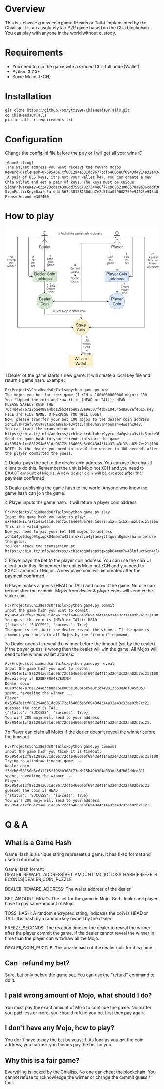 # Overview
This is a classic guess coin game (Heads or Tails) implemented by the Chialisp. It is an absolutely fair P2P game based on the Chia blockchain. You can play with anyone in the world without custody.

# Requirements
 - You need to run the game with a synced Chia full node (Wallet)
 - Python 3.7.5+
 - Some Mojos (XCH)

# Installation

    git clone https://github.com/ytx1991/ChiaHeadsOrTails.git
    cd ChiaHeadsOrTails
    pip install -r requirements.txt
# Configuration
Change the config.ini file before the play or I will get all your wins :D

    [GameSetting]
    ;The wallet address you want receive the reward Mojos
    RewardPuzzleHash=0x59545e1cf881294a631dc96772cf64605e6f6943d4214a32e43c32aa02b7ec21
    ;A pair of BLS keys, it's not your wallet key. You can create a new Chia wallet and get a pair of keys. The keys must be unique.
    SignPrivateKey=0x2423cdec6398dd75917827344e8f77c968521008578a9b06cddf309e119ee4d1
    SignPublicKey=0xafc5afdd4f567c38138430dbd7e2c5f4a079602739e94625e94540f23bf0f91cb003388ece0044f437515dc7fae3f2d1
    FreezeSeconds=302400

# How to play
![Overview](HoT.png)

1 Dealer of the game starts a new game. It will create a local key file and return a game hash.
Example:

    F:\Projects\ChiaHeadsOrTails>python game.py new
    The mojos you bet for this game (1 XCH = 1000000000000 mojo): 100
    You flipped the coin and saw it is (HEAD or TAIL): HEAD
    PLEASE SAFELY KEEP THE 76c4d49d76722bae088a4bc12bb341be0225e9e307f4bb7104345e8a02efe61b.key FILE and FILE NAME, OTHERWISE YOU WILL LOSE!
    Now, please transfer your bet 100 mojos to the dealer coin address xch1dvakrdefuhty9yytusda8qshxa3vttz5jmke3havsn46nmz4v4wqthc9e8.
    You can track the transaction at https://chia.tt/info/address/xch1dvakrdefuhty9yytusda8qshxa3vttz5jmke3havsn46nmz4v4wqthc9e8
    Send the game hash to your friends to start the game:
    0x59545e1cf881294a631dc96772cf64605e6f6943d4214a32e43c32aa02b7ec21|100|0x76c4d49d76722bae088a4bc12bb341be0225e9e307f4bb7104345e8a02efe61b|100|0x6b3b61b729e5d642908be41bd382173762c5ac5496ed98dfac84eba9ec55655c
    NOTE: As the dealer you need to reveal the winner in 100 seconds after the player committed the guess.

2 Dealer pays the bet to the dealer coin address. You can use the chia UI client to do this. Remember the unit is Mojo not XCH and you need to EXACT amount of Mojos. A new dealer coin will be created after the payment confirmed.

3 Dealer publishing the game hash to the world. Anyone who know the game hash can join the game.

4 Player inputs the game hash. It will return a player coin address

    F:\Projects\ChiaHeadsOrTails>python game.py play
    Input the game hash you want to play: 0x59545e1cf881294a631dc96772cf64605e6f6943d4214a32e43c32aa02b7ec21|100|0x76c4d49d76722bae088a4bc12bb341be0225e9e307f4bb7104345e8a02efe61b|100|0x6b3b61b729e5d642908be41bd382173762c5ac5496ed98dfac84eba9ec55655c
    This is a valid game.
    Now you need to pay your bet 100 mojos to address xch1d4gq0dsgp9tgxqpk04mem7w43lnfuxr6cn4jlaexqtt4qwzn8gmsksharm before the guess.
    You can track the transaction at https://chia.tt/info/address/xch1d4gq0dsgp9tgxqpk04mem7w43lnfuxr6cn4jlaexqtt4qwzn8gmsksharm

5 Player pays the bet to the player coin address. You can use the chia UI client to do this. Remember the unit is Mojo not XCH and you need to EXACT amount of Mojos. A new playercoin will be created after the payment confirmed

6 Player makes a guess (HEAD or TAIL) and commit the game. No one can refund after the commit. Mojos from dealer & player coins will send to the stake coin.

    F:\Projects\ChiaHeadsOrTails>python game.py commit
    Input the game hash you want to commit: 0x59545e1cf881294a631dc96772cf64605e6f6943d4214a32e43c32aa02b7ec21|100|0x76c4d49d76722bae088a4bc12bb341be0225e9e307f4bb7104345e8a02efe61b|100|0x6b3b61b729e5d642908be41bd382173762c5ac5496ed98dfac84eba9ec55655c
    You guess the coin is (HEAD or TAIL): HEAD
    {'status': 'SUCCESS', 'success': True}
    The game is set. Wait the dealer reveal the winner. If the game is timeout you can claim all Mojos by the "timeout" command.

7a Dealer needs to reveal the winner before the timeout (set by the dealer). If the player guess is wrong then the dealer will win the game. All Mojos will send to the winner wallet address.

    F:\Projects\ChiaHeadsOrTails>python game.py reveal
    Input the game hash you want to reveal: 0x59545e1cf881294a631dc96772cf64605e6f6943d4214a32e43c32aa02b7ec21|100|0x54910a2489aec3f015e4473129bdd47c052bced441a681ee05e4de225bd16752|302400|0xc8e4cf0346d30e1344bb05f32bc5eff28ca4ec6ad63a66aabce564b64a20f4eb
    Reveal key is B2BBFFRA4S7KUC9N
    Dealer coin 0010fcfe7a76e124ae3cb8b15ae005e1d8645e5e8f2d949313553a98f845b050 spent, revealing the winner ...
    Player 0x59545e1cf881294a631dc96772cf64605e6f6943d4214a32e43c32aa02b7ec21 guessed the coin is TAIL
    {'status': 'SUCCESS', 'success': True}
    You win! 200 mojo will send to your address 0x59545e1cf881294a631dc96772cf64605e6f6943d4214a32e43c32aa02b7ec21.

7b Player can claim all Mojos if the dealer doesn't reveal the winner before the time out.

    F:\Projects\ChiaHeadsOrTails>python game.py timeout
    Input the game hash you think it is timeout: 0x59545e1cf881294a631dc96772cf64605e6f6943d4214a32e43c32aa02b7ec21|100|0x76c4d49d76722bae088a4bc12bb341be0225e9e307f4bb7104345e8a02efe61b|100|0x6b3b61b729e5d642908be41bd382173762c5ac5496ed98dfac84eba9ec55655c
    Trying to withdraw timeout game ...
    Dealer coin f3dfb6b58150d3c6312f5ff969b308f73add15b49b384a083da5d2b82ddcd811 spent, revealing the winner ...
    Player 0x59545e1cf881294a631dc96772cf64605e6f6943d4214a32e43c32aa02b7ec21 guessed the coin is HEAD
    {'status': 'SUCCESS', 'success': True}
    You win! 200 mojo will send to your address 0x59545e1cf881294a631dc96772cf64605e6f6943d4214a32e43c32aa02b7ec21.

# Q & A

## What is a Game Hash
Game Hash is a unique string represents a game. It has fixed format and useful information.

Game Hash format: DEALER_REWARD_ADDRESS|BET_AMOUNT_MOJO|TOSS_HASH|FREEZE_SECONDS|DEALER_COIN_PUZZLE

DEALER_REWARD_ADDRESS: The wallet address of the dealer

BET_AMOUNT_MOJO: The bet for the game in Mojo. Both dealer and player have to pay same amount of Mojo.

TOSS_HASH: A random encrypted string, indicates the coin is HEAD or TAIL. It is hash by a random key owned by the dealer.

FREEZE_SECONDS: The reaction time for the dealer to reveal the winner after the player commit the game. If the dealer cannot reveal the winner in time than the player can withdraw all the Mojo.

DEALER_COIN_PUZZLE: The puzzle hash of the dealer coin for this game.

## Can I refund my bet?
Sure, but only before the game set. You can use the "refund" command to do it.

## I paid wrong amount of Mojo, what should I do?
You must pay the exact amount of Mojo to continue the game. No matter you paid less or more, you should refund you bet first then pay again.

## I don't have any Mojo, how to play?
You don't have to pay the bet by youself. As long as you get the coin address, you can ask you friends pay the bet for you.

## Why this is a fair game?
Everything is locked by the Chialisp. No one can cheat the blockchain. You  cannot refuse to acknowledge the winner or change the commit guess / fact.

